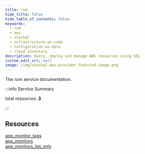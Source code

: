 ```yaml
---
title: rum
hide_title: false
hide_table_of_contents: false
keywords:
  - rum
  - aws
  - stackql
  - infrastructure-as-code
  - configuration-as-data
  - cloud inventory
description: Query, deploy and manage AWS resources using SQL
custom_edit_url: null
image: /img/stackql-aws-provider-featured-image.png
---
```


The rum service documentation.

:::info Service Summary

<div class="row">
<div class="providerDocColumn">
<span>total resources:&nbsp;<b>3</b></span><br />
</div>
</div>

:::

## Resources
<div class="row">
<div class="providerDocColumn">
<a href="/services/rum/app_monitor_tags/">app_monitor_tags</a><br />
<a href="/services/rum/app_monitors/">app_monitors</a>
</div>
<div class="providerDocColumn">
<a href="/services/rum/app_monitors_list_only/">app_monitors_list_only</a>
</div>
</div>